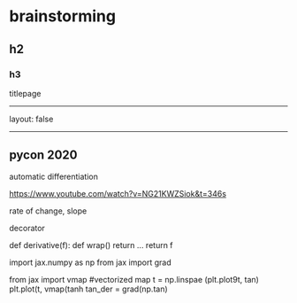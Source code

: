 # brainstorming

## h2

### h3

titlepage

---

layout: false


---
## pycon 2020

automatic differentiation

https://www.youtube.com/watch?v=NG21KWZSiok&t=346s

rate of change, slope

decorator

def derivative(f):
    def wrap()
        return ...
    return f


import jax.numpy as np
from jax import grad

from jax import vmap #vectorized map
t = np.linspae
(plt.plot9t, tan)
plt.plot(t, vmap(tanh
tan_der = grad(np.tan)
